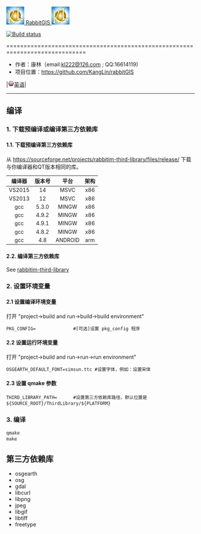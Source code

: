 [![Logon](Resource/png/AppIcon.png) RabbitGIS ![Logon](Resource/png/AppIcon.png)](https://github.com/KangLin/RabbitGIS)

[![Build status](https://ci.appveyor.com/api/projects/status/qjqrq2pyo4qejxtv?svg=true)](https://ci.appveyor.com/project/KangLin/RabbitGis)

=============================================================================

* 作者：康林（email:kl222@126.com ; QQ:16614119)
* 项目位置：https://github.com/KangLin/rabbitGIS  


|[<img src="Resource/png/English.png" alt="English" title="English" width="16" height="16" />英语](README.md)|

-----------------------------------------------------------------------------
## 编译
### 1. 下载预编译或编译第三方依赖库
#### 1.1. 下载预编译第三方依赖库
从 https://sourceforge.net/projects/rabbitim-third-library/files/release/ 下载与你编译器和QT版本相同的库。

|编译器|版本号|平台|架构|
|:--:|:--:|:--:|:--:|
|VS2015|14|MSVC|x86|
|VS2013|12|MSVC|x86|
|gcc|5.3.0|MINGW|x86|
|gcc|4.9.2|MINGW|x86|
|gcc|4.9.1|MINGW|x86|
|gcc|4.8.2|MINGW|x86|
|gcc|4.8|ANDROID|arm|

#### 2.2. 编译第三方依赖库
See [rabbitim-third-library](https://github.com/KangLin/rabbitim-third-library)

### 2. 设置环境变量
#### 2.1 设置编译环境变量
打开 "project->build and run->build->build environment"

    PKG_CONFIG=              #[可选]设置 pkg_config 程序

#### 2.2 设置运行环境变量
打开 "project->build and run->run->run environment"

    OSGEARTH_DEFAULT_FONT=simsun.ttc #设置字体，例如：设置宋体

#### 2.3 设置 qmake 参数

    THIRD_LIBRARY_PATH=      #设置第三方依赖库路径，默认位置是 ${SOURCE_ROOT}/ThirdLibrary/${PLATFORM}

### 3. 编译

    qmake
    make

## 第三方依赖库
* osgearth
* osg
* gdal
* libcurl
* libpng
* jpeg
* libgif
* libtiff
* freetype
